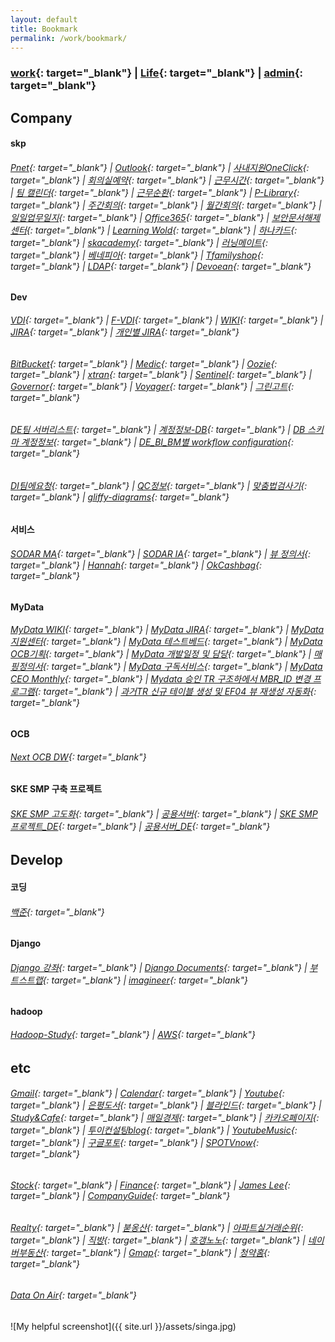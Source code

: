 ```yaml
---
layout: default
title: Bookmark
permalink: /work/bookmark/
---
```


### [work](https://docs.google.com/spreadsheets/d/1SeCT5FQRt6YyaUJyYaGnP3gDvT4bxraZZ-4ErNIC_so/edit#gid=2139674149){: target="_blank"}  |  [Life](https://docs.google.com/spreadsheets/d/1htlsHEjF3kyStqdPx_tDRqgzLBSzyb8pseZfMu0IGuI/edit#gid=744904533){: target="_blank"}  |  [admin](https://docs.google.com/spreadsheets/d/1yDYln-okTCJijys8r4rK03Eq4eNVwjXy23WLv563KvU/edit#gid=711082442){: target="_blank"}

## Company

#### skp
###### [Pnet](http://pnet.skplanet.com/main/index.aspx){: target="_blank"}  |  [Outlook](https://owa.skplanet.com/owa/#path=/mail){: target="_blank"}  |  [사내지원OneClick](http://supportportal.skplanet.com/main/main.aspx){: target="_blank"}  |  [회의실예약](http://rbspace.skplanet.com/index){: target="_blank"}  |  [근무시간](http://workinghours.skplanet.com/main){: target="_blank"}  |  [팀 캘린더](http://wiki.skplanet.com/display/DE/calendar/a2fc534a-343e-4e6d-84ff-1fc4824d7119?calendarName=DE%20Calendar){: target="_blank"}  |  [근무순환](https://skpcorp-my.sharepoint.com/:x:/g/personal/sjseo1014_skplanet_com/ER3N2s4ih09JqHvEbN9saZcB-owfv1-zQ5MWVWDZlqpdJg){: target="_blank"}  |  [P-Library](http://p-library.skplanet.com/index.ax){: target="_blank"}  |  [주간회의](http://wiki.skplanet.com/display/DE/Team+Weekly){: target="_blank"}  |  [월간회의](http://wiki.skplanet.com/pages/viewpage.action?pageId=409306890){: target="_blank"}  |  [일일업무일지](http://wiki.skplanet.com/pages/viewpage.action?pageId=338385408){: target="_blank"}  |  [Office365](https://www.office.com/?auth=2&home=1){: target="_blank"}  |  [보안문서해제센터](http://secudoc.skplanet.com){: target="_blank"}  |  [Learning Wold](http://hrd.skplanet.co.kr/index.asp){: target="_blank"}  |  [하나카드](https://www.hanacard.co.kr/){: target="_blank"}  |  [skacademy](http://mobile.skacademy.com/skma/Web/){: target="_blank"}  |  [러닝메이트](http://www.learningmate.co.kr/main.do){: target="_blank"}  |  [베네피아](https://skp.benepia.co.kr/){: target="_blank"}  |  [Tfamilyshop](https://www.tfamilyshop.com/){: target="_blank"}  |  [LDAP](https://ldap.skplanet.com/){: target="_blank"}  | [Devoean](https://devocean.sk.com){: target="_blank"}
#### Dev
###### [VDI](http://workspace.skplanet.com/Citrix/StoreWeb){: target="_blank"}  |  [F-VDI](http://fvdi.skplanet.co.kr/){: target="_blank"}  |  [WIKI](http://wiki.skplanet.com/display/DE/Team+Weekly){: target="_blank"}  |  [JIRA](http://jira.skplanet.com/secure/Dashboard.jspa){: target="_blank"}  |  [개인별 JIRA](http://jira.skplanet.com/browse/SEN-2453?jql=(assignee%20in(%201004685%20)%20%7C%20reporter%20in%20(%201004685%20)%20%7C%20watchers%20in%20(%201004685%20)%20)%20%26%20created%20%3E%3D%20%222018%2F01%2F01%22%20%26%20(project%20not%20in%20(%27IT%ED%97%AC%ED%94%84%EB%8D%B0%EC%8A%A4%ED%81%AC%27))%20%26%20(status%20not%20in%20(%20%22Closed%22%20%2C%20%22Resolved%22%2C%20%22Close%22%2C%20%22Done%22)%20%7C%20updated%20%3E%3D%20%22-1w%22)%20%20order%20by%20updated%20desc%20%20%20%20%20%20){: target="_blank"}
###### [BitBucket](http://code.skplanet.com/dashboard){: target="_blank"}  |  [Medic](http://medic.skplanet.co.kr:7000/databases){: target="_blank"}  |  [Oozie](http://172.22.224.34:11200/oozie/){: target="_blank"}  |  [xtran](https://xtrans.skplanet.com/){: target="_blank"}  |  [Sentinel](https://sentinel.skplanet.com:9091/login){: target="_blank"}  |  [Governor](http://governor.skplanet.com:8088/main){: target="_blank"}  |  [Voyager](https://voyager.skplanet.com){: target="_blank"}  |  [그린고트](https://gringotts.skplanet.com/){: target="_blank"}
###### [DE팀 서버리스트](https://skpcorp-my.sharepoint.com/:x:/g/personal/cookatrice_skplanet_com/EdQQbgmFIA1DtQW4yv5RQa4B4ibmVLGt3OA0p0u1p2dJVg?e=4%3AzZt8by&at=9){: target="_blank"}  |  [계정정보-DB](http://wiki.skplanet.com/pages/viewpage.action?pageId=75002137){: target="_blank"}  |  [DB 스키마 계정정보](http://wiki.skplanet.com/pages/viewpage.action?pageId=320091775){: target="_blank"}  |  [DE_BI_BM별 workflow configuration](https://skpcorp-my.sharepoint.com/:x:/g/personal/minjun_bae_skplanet_com1/EZ22S12VqWFIo8UifpQQTY8B2cPd52OwDtTd-P21wtivJQ?e=4%3AYbfNlN&at=9){: target="_blank"}
###### [DI팀에요청](http://jira.skplanet.com/servicedesk/customer/portal/49){: target="_blank"}  |  [QC정보](http://wiki.skplanet.com/pages/viewpage.action?pageId=113640134){: target="_blank"}  |  [맞춤법검사기](http://speller.cs.pusan.ac.kr/){: target="_blank"}  |  [gliffy-diagrams](https://chrome.google.com/webstore/detail/gliffy-diagrams/bhmicilclplefnflapjmnngmkkkkpfad/related){: target="_blank"}  
#### 서비스
###### [SODAR MA](https://sodar.syrup.co.kr/index.html){: target="_blank"}  |  [SODAR IA](https://sodaradmin.syrup.co.kr/index.html){: target="_blank"}  |  [뷰 정의서](http://wiki.skplanet.com/pages/viewpage.action?pageId=114731349){: target="_blank"}  |  [Hannah](https://hannahadmin.syrup.co.kr/#/pages/login){: target="_blank"}  |  [OkCashbag](https://www.okcashbag.com/life/event/eventHome.do){: target="_blank"}
#### MyData
###### [MyData WIKI](http://wiki.skplanet.com/pages/viewpage.action?pageId=341528702){: target="_blank"}  |  [MyData JIRA](http://jira.skplanet.com/browse/DTPCS-4560){: target="_blank"}  |  [MyData 지원센터](https://www.mydatacenter.or.kr:3441/main.do){: target="_blank"}  |  [MyData 테스트베드](https://developers.mydatakorea.org/mdtb/){: target="_blank"}  |  [MyData OCB기획](http://wiki.skplanet.com/pages/viewpage.action?pageId=354864257){: target="_blank"}  |  [MyData 개발일정 및 담당](http://wiki.skplanet.com/pages/viewpage.action?pageId=351361653){: target="_blank"}  |  [매핑정의서](https://skpcorp-my.sharepoint.com/:x:/r/personal/jaewoo_ryu_skplanet_com/_layouts/15/Doc.aspx?sourcedoc=%7Baf0cc91a-451e-4ae4-b4bc-ea95890902ce%7D&action=editnew&wdPreviousSession=f791fd50-654c-41dd-853b-497fc0fc2fb2&wdNewAndOpenCt=1619431082199&wdo=4&wdOrigin=wacFileNew&wdTpl=blank&wdLcid=1042&wdPreviousCorrelation=4e02b0e5-f91c-4bef-898f-d5fe1e851622&cid=ae750843-8689-465a-a2ff-71f1977f6e98){: target="_blank"}  |  [MyData 구독서비스](http://wiki.skplanet.com/pages/viewpage.action?pageId=364511733){: target="_blank"}  |  [MyData CEO Monthly](http://wiki.skplanet.com/pages/viewpage.action?pageId=374329538){: target="_blank"}  |  [Mydata 승인 TR 구조하에서 MBR_ID 변경 프로그램](http://wiki.skplanet.com/pages/viewpage.action?pageId=377161190){: target="_blank"}  |  [과거TR 신규 테이블 생성 및 EF04 뷰 재생성 자동화](http://wiki.skplanet.com/pages/viewpage.action?pageId=377176167){: target="_blank"}
#### OCB
###### [Next OCB DW](http://wiki.skplanet.com/display/PDWIKIODR){: target="_blank"}
#### SKE SMP 구축 프로젝트
###### [SKE SMP 고도화](http://wiki.skplanet.com/pages/viewpage.action?pageId=354869845){: target="_blank"}  |  [공용서버](https://skpcorp-my.sharepoint.com/personal/sugap_rho_skplanet_com/_layouts/15/onedrive.aspx?originalPath=aHR0cHM6Ly9za3Bjb3JwLW15LnNoYXJlcG9pbnQuY29tLzpmOi9nL3BlcnNvbmFsL3N1Z2FwX3Job19za3BsYW5ldF9jb20vRXN0RnV2OWpRbnRBaWlveERXUFdWVWNCdXo3RlQ2WHBKZFZ6Nk1mVXRNZEQydz9ydGltZT12b2syYjBPTjJVZw&id=%2Fpersonal%2Fsugap%5Frho%5Fskplanet%5Fcom%2FDocuments%2FSKE%20SMP%2F00%2E%20%ED%94%84%EB%A1%9C%EC%A0%9D%ED%8A%B8%20%EA%B4%80%EB%A6%AC){: target="_blank"}  |  [SKE SMP 프로젝트_DE](http://wiki.skplanet.com/pages/viewpage.action?pageId=394919833){: target="_blank"}  |  [공용서버_DE](https://onedrive.live.com/?id=81EB668FA768A42C%21212250&cid=81EB668FA768A42C){: target="_blank"}

## Develop
#### 코딩
###### [백준](https://www.acmicpc.net/){: target="_blank"} 
#### Django
###### [Django 강좌](https://www.imagineer.io/courses/101240/lectures/1851490){: target="_blank"}  |  [Django Documents](https://docs.djangoproject.com){: target="_blank"}  |  [부트스트랩](http://bootstrapk.com/){: target="_blank"}  |  [imagineer](https://github.com/imagineer-io){: target="_blank"}
#### hadoop
###### [Hadoop-Study](https://wikidocs.net/profile/info/book/6965){: target="_blank"}  |  [AWS](https://ap-northeast-2.console.aws.amazon.com/){: target="_blank"}

## etc
###### [Gmail](https://mail.google.com/mail/u/0/){: target="_blank"}  |  [Calendar](https://calendar.naver.com){: target="_blank"}  |  [Youtube](https://www.youtube.com/){: target="_blank"} |  [은평도서](https://www.eplib.or.kr/){: target="_blank"}  |  [블라인드](https://www.teamblind.com/kr/){: target="_blank"}  |  [Study&Cafe](https://www.youtube.com/watch?v=C5bOu0OL6Ec){: target="_blank"}  |  [매일경제](https://www.mk.co.kr/news/){: target="_blank"}  |  [카카오페이지](https://page.kakao.com/main){: target="_blank"}  |  [투이컨설팅blog](http://www.2e.co.kr/){: target="_blank"}  |  [YoutubeMusic](https://music.youtube.com/){: target="_blank"}  |  [구글포토](https://photos.google.com/){: target="_blank"}  |  [SPOTVnow](https://www.spotvnow.co.kr/){: target="_blank"}
###### [Stock](evernote:///view/81714896/s455/e1eaa799-200e-44bd-8eff-c6c490ef0f24/925c4ffe-98b9-4951-9b64-b7e2db8496b6){: target="_blank"}  |  [Finance](https://finance.naver.com/){: target="_blank"}  |  [James Lee](https://blog.naver.com/ionia17){: target="_blank"}  |  [CompanyGuide](http://comp.fnguide.com/){: target="_blank"}
###### [Realty](evernote:///view/81714896/s455/af44f6d5-eaec-413c-b4c3-a519b3cc3bd5/924a88f9-973e-42be-8951-40ccef3d1559){: target="_blank"}  |  [붇옹산](https://cafe.naver.com/jaegebal){: target="_blank"}  |  [아파트실거래순위](https://www.todayoung.com/area1.html?area_code=){: target="_blank"}  |  [직방](https://www.zigbang.com/home/apt/map){: target="_blank"}  |  [호갱노노](https://hogangnono.com/){: target="_blank"}  |  [네이버부동산](https://land.naver.com/){: target="_blank"}  |  [Gmap](https://www.google.co.kr/maps/){: target="_blank"}  |  [청약홈](https://www.applyhome.co.kr/ai/aia/selectAPTLttotPblancListView.do){: target="_blank"}
###### [Data On Air](https://dataonair.or.kr/){: target="_blank"}

 
 
 

![My helpful screenshot]({{ site.url }}/assets/singa.jpg)

